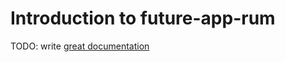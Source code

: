 # Introduction to future-app-rum

TODO: write [great documentation](http://jacobian.org/writing/what-to-write/)
